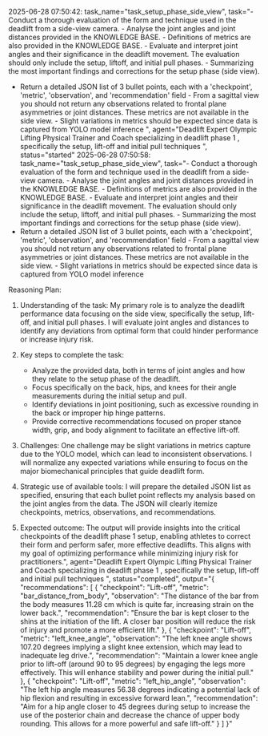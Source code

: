2025-06-28 07:50:42: task_name="task_setup_phase_side_view", task="- Conduct a thorough evaluation of the form and technique used in the deadlift from a side-view camera. - Analyse the joint angles and joint distances provided in the KNOWLEDGE BASE. - Definitions of metrics are also provided in the KNOWLEDGE BASE. - Evaluate and interpret joint angles and their significance in the deadlift movement. The evaluation should only include the setup, liftoff, and initial pull phases. - Summarizing the most important findings and corrections for the setup phase (side view).
- Return a detailed JSON list of 3 bullet points, each with a 'checkpoint', 'metric', 'observation', and 'recommendation' field - From a sagittal view you should not return any observations related to frontal plane asymmetries or joint distances. These metrics are not available in the side view. - Slight variations in metrics should be expected since data is captured from YOLO model inference
", agent="Deadlift Expert Olympic Lifting Physical Trainer and Coach specializing in deadlift phase 1 , specifically the setup, lift-off and initial pull techniques
", status="started"
2025-06-28 07:50:58: task_name="task_setup_phase_side_view", task="- Conduct a thorough evaluation of the form and technique used in the deadlift from a side-view camera. - Analyse the joint angles and joint distances provided in the KNOWLEDGE BASE. - Definitions of metrics are also provided in the KNOWLEDGE BASE. - Evaluate and interpret joint angles and their significance in the deadlift movement. The evaluation should only include the setup, liftoff, and initial pull phases. - Summarizing the most important findings and corrections for the setup phase (side view).
- Return a detailed JSON list of 3 bullet points, each with a 'checkpoint', 'metric', 'observation', and 'recommendation' field - From a sagittal view you should not return any observations related to frontal plane asymmetries or joint distances. These metrics are not available in the side view. - Slight variations in metrics should be expected since data is captured from YOLO model inference


Reasoning Plan:
1. Understanding of the task: My primary role is to analyze the deadlift performance data focusing on the side view, specifically the setup, lift-off, and initial pull phases. I will evaluate joint angles and distances to identify any deviations from optimal form that could hinder performance or increase injury risk. 

2. Key steps to complete the task: 
   - Analyze the provided data, both in terms of joint angles and how they relate to the setup phase of the deadlift. 
   - Focus specifically on the back, hips, and knees for their angle measurements during the initial setup and pull. 
   - Identify deviations in joint positioning, such as excessive rounding in the back or improper hip hinge patterns. 
   - Provide corrective recommendations focused on proper stance width, grip, and body alignment to facilitate an effective lift-off. 

3. Challenges: One challenge may be slight variations in metrics capture due to the YOLO model, which can lead to inconsistent observations. I will normalize any expected variations while ensuring to focus on the major biomechanical principles that guide deadlift form. 

4. Strategic use of available tools: I will prepare the detailed JSON list as specified, ensuring that each bullet point reflects my analysis based on the joint angles from the data. The JSON will clearly itemize checkpoints, metrics, observations, and recommendations.  

5. Expected outcome: The output will provide insights into the critical checkpoints of the deadlift phase 1 setup, enabling athletes to correct their form and perform safer, more effective deadlifts. This aligns with my goal of optimizing performance while minimizing injury risk for practitioners.", agent="Deadlift Expert Olympic Lifting Physical Trainer and Coach specializing in deadlift phase 1 , specifically the setup, lift-off and initial pull techniques
", status="completed", output="{
  "recommendations": [
    {
      "checkpoint": "Lift-off",
      "metric": "bar_distance_from_body",
      "observation": "The distance of the bar from the body measures 11.28 cm which is quite far, increasing strain on the lower back.",
      "recommendation": "Ensure the bar is kept closer to the shins at the initiation of the lift. A closer bar position will reduce the risk of injury and promote a more efficient lift."
    },
    {
      "checkpoint": "Lift-off",
      "metric": "left_knee_angle",
      "observation": "The left knee angle shows 107.20 degrees implying a slight knee extension, which may lead to inadequate leg drive.",
      "recommendation": "Maintain a lower knee angle prior to lift-off (around 90 to 95 degrees) by engaging the legs more effectively. This will enhance stability and power during the initial pull."
    },
    {
      "checkpoint": "Lift-off",
      "metric": "left_hip_angle",
      "observation": "The left hip angle measures 56.38 degrees indicating a potential lack of hip flexion and resulting in excessive forward lean.",
      "recommendation": "Aim for a hip angle closer to 45 degrees during setup to increase the use of the posterior chain and decrease the chance of upper body rounding. This allows for a more powerful and safe lift-off."
    }
  ]
}"
